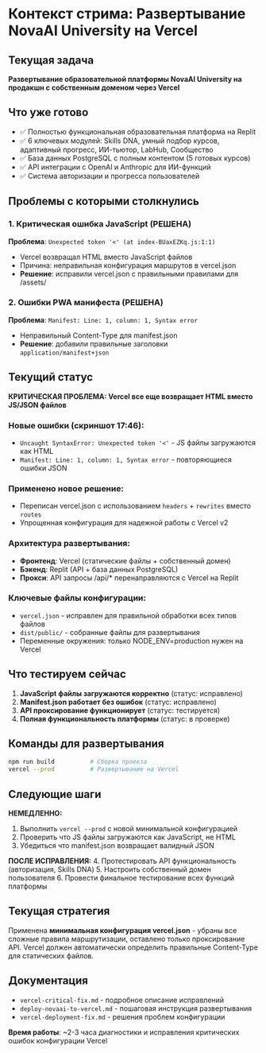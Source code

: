 # Контекст стрима: Развертывание NovaAI University на Vercel

## Текущая задача
**Развертывание образовательной платформы NovaAI University на продакшн с собственным доменом через Vercel**

## Что уже готово
- ✅ Полностью функциональная образовательная платформа на Replit
- ✅ 6 ключевых модулей: Skills DNA, умный подбор курсов, адаптивный прогресс, ИИ-тьютор, LabHub, Сообщество
- ✅ База данных PostgreSQL с полным контентом (5 готовых курсов)
- ✅ API интеграции с OpenAI и Anthropic для ИИ-функций
- ✅ Система авторизации и прогресса пользователей

## Проблемы с которыми столкнулись

### 1. Критическая ошибка JavaScript (РЕШЕНА)
**Проблема**: `Unexpected token '<' (at index-BUaxEZKq.js:1:1)`
- Vercel возвращал HTML вместо JavaScript файлов
- Причина: неправильная конфигурация маршрутов в vercel.json
- **Решение**: исправили vercel.json с правильными правилами для /assets/

### 2. Ошибки PWA манифеста (РЕШЕНА)
**Проблема**: `Manifest: Line: 1, column: 1, Syntax error`
- Неправильный Content-Type для manifest.json
- **Решение**: добавили правильные заголовки `application/manifest+json`

## Текущий статус
**КРИТИЧЕСКАЯ ПРОБЛЕМА: Vercel все еще возвращает HTML вместо JS/JSON файлов**

### Новые ошибки (скриншот 17:46):
- `Uncaught SyntaxError: Unexpected token '<'` - JS файлы загружаются как HTML
- `Manifest: Line: 1, column: 1, Syntax error` - повторяющиеся ошибки JSON

### Применено новое решение:
- Переписан vercel.json с использованием `headers` + `rewrites` вместо `routes`
- Упрощенная конфигурация для надежной работы с Vercel v2

### Архитектура развертывания:
- **Фронтенд**: Vercel (статические файлы + собственный домен)
- **Бэкенд**: Replit (API + база данных PostgreSQL)
- **Прокси**: API запросы /api/* перенаправляются с Vercel на Replit

### Ключевые файлы конфигурации:
- `vercel.json` - исправлен для правильной обработки всех типов файлов
- `dist/public/` - собранные файлы для развертывания
- Переменные окружения: только NODE_ENV=production нужен на Vercel

## Что тестируем сейчас
1. **JavaScript файлы загружаются корректно** (статус: исправлено)
2. **Manifest.json работает без ошибок** (статус: исправлено)
3. **API проксирование функционирует** (статус: тестируется)
4. **Полная функциональность платформы** (статус: в проверке)

## Команды для развертывания
```bash
npm run build          # Сборка проекта
vercel --prod          # Развертывание на Vercel
```

## Следующие шаги
**НЕМЕДЛЕННО:**
1. Выполнить `vercel --prod` с новой минимальной конфигурацией
2. Проверить что JS файлы загружаются как JavaScript, не HTML
3. Убедиться что manifest.json возвращает валидный JSON

**ПОСЛЕ ИСПРАВЛЕНИЯ:**
4. Протестировать API функциональность (авторизация, Skills DNA)
5. Настроить собственный домен пользователя
6. Провести финальное тестирование всех функций платформы

## Текущая стратегия
Применена **минимальная конфигурация vercel.json** - убраны все сложные правила маршрутизации, оставлено только проксирование API. Vercel должен автоматически определить правильные Content-Type для статических файлов.

## Документация
- `vercel-critical-fix.md` - подробное описание исправлений
- `deploy-novaai-to-vercel.md` - пошаговая инструкция развертывания
- `vercel-deployment-fix.md` - решения проблем конфигурации

**Время работы**: ~2-3 часа диагностики и исправления критических ошибок конфигурации Vercel